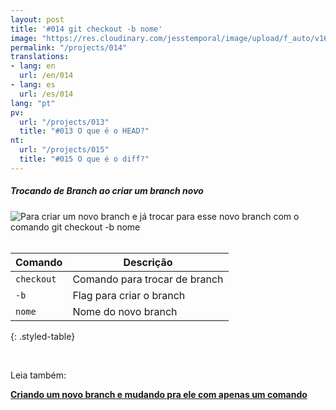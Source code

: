 ```yaml
---
layout: post
title: '#014 git checkout -b nome'
image: "https://res.cloudinary.com/jesstemporal/image/upload/f_auto/v1642878672/gitfichas/pt/014/thumbnail_d1mgds.jpg"
permalink: "/projects/014"
translations:
- lang: en
  url: /en/014
- lang: es
  url: /es/014
lang: "pt"
pv:
  url: "/projects/013"
  title: "#013 O que é o HEAD?"
nt:
  url: "/projects/015"
  title: "#015 O que é o diff?"
---
```

##### Trocando de Branch ao criar um branch novo

<img alt="Para criar um novo branch e já trocar para esse novo branch com o comando git checkout -b nome" src="https://res.cloudinary.com/jesstemporal/image/upload/v1642878672/gitfichas/pt/014/full_wkqgez.jpg"><br><br>

| Comando | Descrição |
|---------|-----------|
| `checkout` | Comando para trocar de branch |
| `-b` | Flag para criar o branch |
| `nome` | Nome do novo branch |
{: .styled-table}

<br>

Leia também:

<a href="https://jtemporal.com/criando-um-novo-branch-e-mudando-pra-ele-com-um-comando/?utm_source=gitfichas">
  <strong>Criando um novo branch e mudando pra ele com apenas um comando</strong>
</a>
